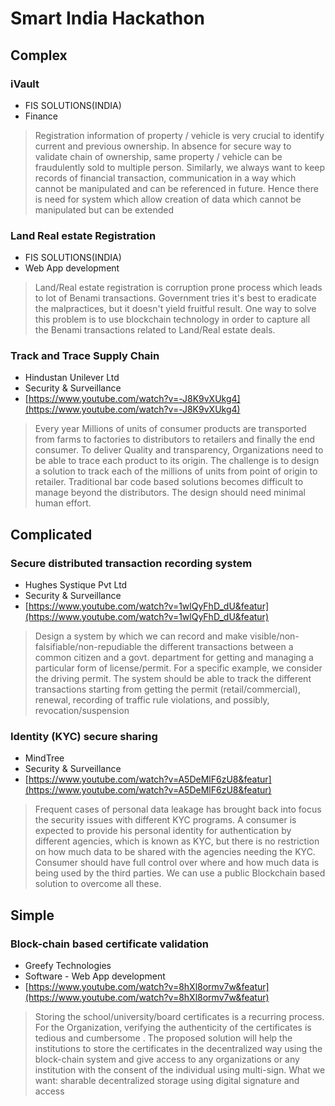 
# Smart India Hackathon

## Complex

### iVault
 - FIS SOLUTIONS(INDIA)
 - Finance

> Registration information of property / vehicle is very crucial to
> identify current and previous ownership. In absence for secure way to
> validate chain of ownership, same property / vehicle can be
> fraudulently sold to multiple person. Similarly, we always want to
> keep records of financial transaction, communication in a way which
> cannot be manipulated and can be referenced in future. Hence there is
> need for system which allow creation of data which cannot be
> manipulated but can be extended

### Land Real estate Registration	

 - FIS SOLUTIONS(INDIA)
 - Web App development

> Land/Real estate registration is corruption prone process which leads
> to lot of Benami transactions. Government tries it's best to eradicate
> the malpractices, but it doesn't yield fruitful result. One way to
> solve this problem is to use blockchain technology in order to capture
> all the Benami transactions related to Land/Real estate deals.

### Track and Trace Supply Chain

 - Hindustan Unilever Ltd
 - Security & Surveillance
 - [https://www.youtube.com/watch?v=-J8K9vXUkg4](https://www.youtube.com/watch?v=-J8K9vXUkg4)

> Every year Millions of units of consumer products are transported from
> farms to factories to distributors to retailers and finally the end
> consumer. To deliver Quality and transparency, Organizations need to
> be able to trace each product to its origin. The challenge is to
> design a solution to track each of the millions of units from point of
> origin to retailer. Traditional bar code based solutions becomes
> difficult to manage beyond the distributors. The design should need
> minimal human effort.


## Complicated

### Secure distributed transaction recording system

 - Hughes Systique Pvt Ltd
 - Security & Surveillance	
 - [https://www.youtube.com/watch?v=1wlQyFhD_dU&featur](https://www.youtube.com/watch?v=1wlQyFhD_dU&featur)

> Design a system by which we can record and make
> visible/non-falsifiable/non-repudiable the different transactions
> between a common citizen and a govt. department for getting and
> managing a particular form of license/permit. For a specific example,
> we consider the driving permit. The system should be able to track the
> different transactions starting from getting the permit
> (retail/commercial), renewal, recording of traffic rule violations,
> and possibly, revocation/suspension

###   Identity (KYC) secure sharing

- MindTree
- Security & Surveillance
- [https://www.youtube.com/watch?v=A5DeMlF6zU8&featur](https://www.youtube.com/watch?v=A5DeMlF6zU8&featur)

> Frequent cases of personal data leakage has brought back into focus
> the security issues with different KYC programs. A consumer is
> expected to provide his personal identity for authentication by
> different agencies, which is known as KYC, but there is no restriction
> on how much data to be shared with the agencies needing the KYC.
> Consumer should have full control over where and how much data is
> being used by the third parties. We can use a public Blockchain based
> solution to overcome all these.

## Simple

###   Block-chain based certificate validation

- Greefy Technologies
- Software - Web App development
- [https://www.youtube.com/watch?v=8hXl8ormv7w&featur](https://www.youtube.com/watch?v=8hXl8ormv7w&featur)

> Storing the school/university/board certificates is a recurring
> process. For the Organization, verifying the authenticity of the
> certificates is tedious and cumbersome . The proposed solution will
> help the institutions to store the certificates in the decentralized
> way using the block-chain system and give access to any organizations
> or any institution with the consent of the individual using
> multi-sign. What we want: sharable decentralized storage using digital
> signature and access
